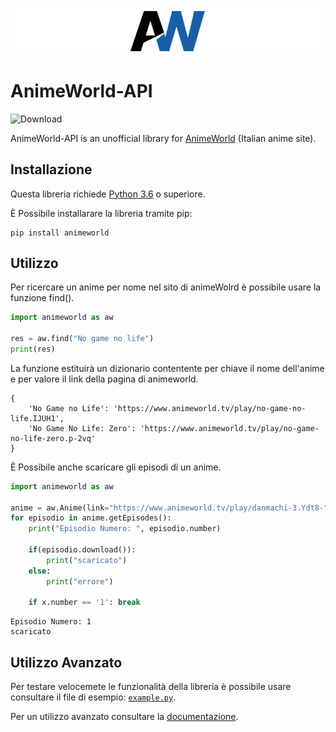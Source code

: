 ![AnimeWorld](/documentation/img/AWGIFLOGO2.gif)
# AnimeWorld-API

![Download](https://img.shields.io/pypi/dw/animeworld?color=%239FA8DA&style=for-the-badge)

AnimeWorld-API is an unofficial library for [AnimeWorld](https://www.animeworld.tv/) (Italian anime site).

## Installazione
Questa libreria richiede [Python 3.6](https://www.python.org/) o superiore.

È Possibile installarare la libreria tramite pip:
```shell script
pip install animeworld
```

## Utilizzo
Per ricercare un anime per nome nel sito di animeWolrd è possibile usare la funzione find().
```python
import animeworld as aw

res = aw.find("No game no life")
print(res)
```
La funzione estituirà un dizionario contentente per chiave il nome dell'anime e per valore il link della pagina di animeworld.
```
{
    'No Game no Life': 'https://www.animeworld.tv/play/no-game-no-life.IJUH1',
    'No Game No Life: Zero': 'https://www.animeworld.tv/play/no-game-no-life-zero.p-2vq'
}
```
È Possibile anche scaricare gli episodi di un anime.
```python
import animeworld as aw

anime = aw.Anime(link="https://www.animeworld.tv/play/danmachi-3.Ydt8-")
for episodio in anime.getEpisodes():
    print("Episodio Numero: ", episodio.number)
        
    if(episodio.download()):
        print("scaricato")
    else:
        print("errore")

    if x.number == '1': break
```
```
Episodio Numero: 1
scaricato
```

## Utilizzo Avanzato
Per testare velocemete le funzionalità della libreria è possibile usare consultare il file di esempio: [`example.py`](/documentation/example.py).

Per un utilizzo avanzato consultare la [documentazione](../../wiki).